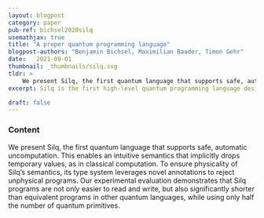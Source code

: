 ```yaml
---
layout: blogpost
category: paper
pub-ref: bichsel2020silq
usemathjax: true
title: "A proper quantum programming language"
blogpost-authors: "Benjamin Bichsel, Maximilian Baader, Timon Gehr"
date:   2021-09-01
thumbnail: _thumbnails/silq.svg
tldr: >
    We present Silq, the first quantum language that supports safe, automatic uncomputation. This enables an intuitive semantics that implicitly drops temporary values, as in classical computation. To ensure physicality of Silq’s semantics, its type system leverages novel annotations to reject unphysical programs. Our experimental evaluation demonstrates that Silq programs are not only easier to read and write, but also significantly shorter than equivalent programs in other quantum languages, while using only half the number of quantum primitives.
excerpt: Silq is the first high-level quantum programming language designed for safety and convenience.

draft: false
---
```


### Content

We present Silq, the first quantum language that supports safe, automatic uncomputation. This enables an intuitive semantics that implicitly drops temporary values, as in classical computation. To ensure physicality of Silq’s semantics, its type system leverages novel annotations to reject unphysical programs. Our experimental evaluation demonstrates that Silq programs are not only easier to read and write, but also significantly shorter than equivalent programs in other quantum languages, while using only half the number of quantum primitives.